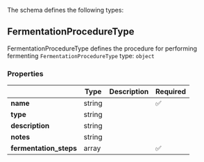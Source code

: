 The schema defines the following types:

## FermentationProcedureType
FermentationProcedureType defines the procedure for performing fermenting
`FermentationProcedureType` type: `object`

### Properties

|   |Type|Description|Required|
|---|----|-----------|--------|
| **name** | string|  | :white_check_mark: |
| **type** | string|  |  |
| **description** | string|  |  |
| **notes** | string|  |  |
| **fermentation_steps** | array|  | :white_check_mark: |

